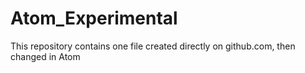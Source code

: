 # Atom_Experimental
This repository contains one file created directly on github.com, then changed in Atom
